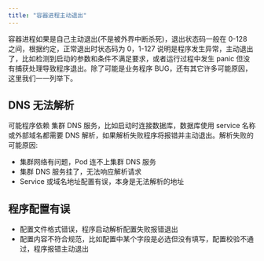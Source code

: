 ```yaml
---
title: "容器进程主动退出"
---
```


容器进程如果是自己主动退出(不是被外界中断杀死)，退出状态码一般在 0-128 之间，根据约定，正常退出时状态码为 0，1-127 说明是程序发生异常，主动退出了，比如检测到启动的参数和条件不满足要求，或者运行过程中发生 panic 但没有捕获处理导致程序退出。除了可能是业务程序 BUG，还有其它许多可能原因，这里我们一一列举下。

## DNS 无法解析

可能程序依赖 集群 DNS 服务，比如启动时连接数据库，数据库使用 service 名称或外部域名都需要 DNS 解析，如果解析失败程序将报错并主动退出。解析失败的可能原因:

* 集群网络有问题，Pod 连不上集群 DNS 服务
* 集群 DNS 服务挂了，无法响应解析请求
* Service 或域名地址配置有误，本身是无法解析的地址

## 程序配置有误

* 配置文件格式错误，程序启动解析配置失败报错退出
* 配置内容不符合规范，比如配置中某个字段是必选但没有填写，配置校验不通过，程序报错主动退出
